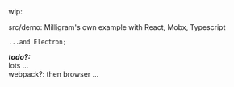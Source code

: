  wip:

 src/demo: Milligram's own example with React, Mobx, Typescript
    
    ...and Electron;

***todo?:***  
lots ...  
webpack?: then browser ...

